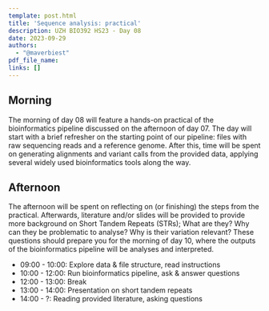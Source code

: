 ```yaml
---
template: post.html
title: 'Sequence analysis: practical'
description: UZH BIO392 HS23 - Day 08
date: 2023-09-29
authors:
  - "@maverbiest"
pdf_file_name: 
links: []
---
```


## Morning

The morning of day 08 will feature a hands-on practical of the bioinformatics 
pipeline discussed on the afternoon of day 07.
The day will start with a brief refresher on the starting point of our pipeline:
files with raw sequencing reads and a reference genome. After this, time will be
spent on generating alignments and variant calls from the provided data, applying several
widely used bioinformatics tools along the way.

## Afternoon

The afternoon will be spent on reflecting on (or finishing) the steps from the practical.
Afterwards, literature and/or slides will be provided to provide more background on Short Tandem
Repeats (STRs); What are they? Why can they be problematic to analyse? Why is their variation
relevant? These questions should prepare you for the morning of day 10, where the outputs of
the bioinformatics pipeline will be analyses and interpreted.

<!--more-->

* 09:00 - 10:00: Explore data & file structure, read instructions
* 10:00 - 12:00: Run bioinformatics pipeline, ask & answer questions
* 12:00 - 13:00: Break
* 13:00 - 14:00: Presentation on short tandem repeats
* 14:00 - ?: Reading provided literature, asking questions
